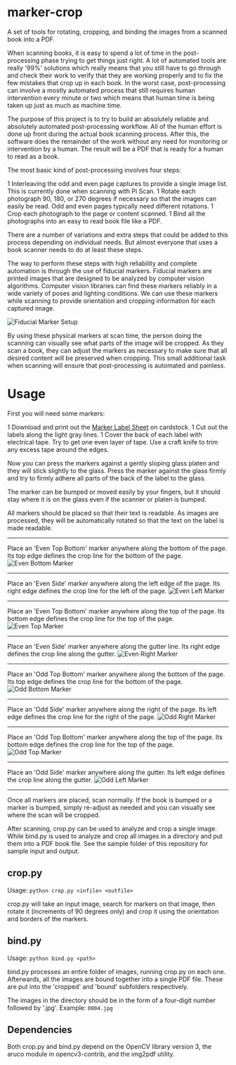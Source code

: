 # marker-crop

A set of tools for rotating, cropping, and binding the images from a
scanned book into a PDF.

When scanning books, it is easy to spend a lot of time in the
post-processing phase trying to get things just right. A lot of
automated tools are really '99%' solutions which really means that you
still have to go through and check their work to verify that they are
working properly and to fix the few mistakes that crop up in each
book. In the worst case, post-processing can involve a mostly
automated process that still requires human intervention every minute
or two which means that human time is being taken up just as much as
machine time.

The purpose of this project is to try to build an absolutely reliable
and absolutely automated post-processing workflow. All of the human
effort is done up front during the actual book scanning process. After
this, the software does the remainder of the work without any need for
monitoring or intervention by a human. The result will be a PDF that
is ready for a human to read as a book.

The most basic kind of post-processing involves four steps:

   1 Interleaving the odd and even page captures to provide a single image list. This is currently done when scanning with Pi Scan.
   1 Rotate each photograph 90, 180, or 270 degrees if necessary so that the images can easily be read. Odd and even pages typically need different rotations.
   1 Crop each photograph to the page or content scanned.
   1 Bind all the photographs into an easy to read book file like a PDF.

There are a number of variations and extra steps that could be added
to this process depending on individual needs. But almost everyone
that uses a book scanner needs to do at least these steps.

The way to perform these steps with high reliability and complete
automation is through the use of fiducial markers. Fiducial markers
are printed images that are designed to be analyzed by computer vision
algorithms. Computer vision libraries can find these markers reliably
in a wide variety of poses and lighting conditions. We can use these
markers while scanning to provide orientation and cropping information
for each captured image.

![Fiducial Marker Setup](https://github.com/Tenrec-Builders/marker-crop/raw/master/images/marker-placement-1.jpg)

By using these physical markers at scan time, the person doing the
scanning can visually see what parts of the image will be cropped. As
they scan a book, they can adjust the markers as necessary to make
sure that all desired content will be preserved when cropping. This
small additional task when scanning will ensure that post-processing
is automated and painless.

# Usage

First you will need some markers:

   1 Download and print out the [Marker Label Sheet](https://github.com/Tenrec-Builders/marker-crop/raw/master/labels/label-print.pdf) on cardstock.
   1 Cut out the labels along the light gray lines.
   1 Cover the back of each label with electrical tape. Try to get one even layer of tape. Use a craft knife to trim any excess tape around the edges.

Now you can press the markers against a gently sloping glass platen and they will stick slightly to the glass. Press the marker against the glass firmly and try to firmly adhere all parts of the back of the label to the glass.

The marker can be bumped or moved easily by your fingers, but it
should stay where it is on the glass even if the scanner or platen is
bumped.

All markers should be placed so that their text is readable. As images
are processed, they will be automatically rotated so that the text on
the label is made readable.

---

Place an 'Even Top Bottom' marker anywhere along the bottom of the page. Its top edge defines the crop line for the bottom of the page.
![Even Bottom Marker](https://github.com/Tenrec-Builders/marker-crop/raw/master/images/marker-placement-2.jpg)

---

Place an 'Even Side' marker anywhere along the left edge of the page. Its right edge defines the crop line for the left of the page.
![Even Left Marker](https://github.com/Tenrec-Builders/marker-crop/raw/master/images/marker-placement-3.jpg)

---

Place an 'Even Top Bottom' marker anywhere along the top of the page. Its bottom edge defines the crop line for the top of the page.
![Even Top Marker](https://github.com/Tenrec-Builders/marker-crop/raw/master/images/marker-placement-4.jpg)

---

Place an 'Even Side' marker anywhere along the gutter line. Its right edge defines the crop line along the gutter.
![Even Right Marker](https://github.com/Tenrec-Builders/marker-crop/raw/master/images/marker-placement-5.jpg)

---

Place an 'Odd Top Bottom' marker anywhere along the bottom of the page. Its top edge defines the crop line for the bottom of the page.
![Odd Bottom Marker](https://github.com/Tenrec-Builders/marker-crop/raw/master/images/marker-placement-6.jpg)

---

Place an 'Odd Side' marker anywhere along the right of the page. Its left edge defines the crop line for the right of the page.
![Odd Right Marker](https://github.com/Tenrec-Builders/marker-crop/raw/master/images/marker-placement-7.jpg)

---

Place an 'Odd Top Bottom' marker anywhere along the top of the page. Its bottom edge defines the crop line for the top of the page.
![Odd Top Marker](https://github.com/Tenrec-Builders/marker-crop/raw/master/images/marker-placement-8.jpg)

---

Place an 'Odd Side' marker anywhere along the gutter. Its left edge defines the crop line along the gutter.
![Odd Left Marker](https://github.com/Tenrec-Builders/marker-crop/raw/master/images/marker-placement-9.jpg)

---

Once all markers are placed, scan normally. If the book is bumped or a
marker is bumped, simply re-adjust as needed and you can visually see
where the scan will be cropped.

After scanning, crop.py can be used to analyze and crop a single
image. While bind.py is used to analyze and crop all images in a
directory and put them into a PDF book file. See the sample folder of
this repository for sample input and output.

## crop.py

Usage: `python crop.py <infile> <outfile>`

crop.py will take an input image, search for markers on that image,
then rotate it (increments of 90 degrees only) and crop it using the
orientation and borders of the markers.

## bind.py

Usage: `python bind.py <path>`

bind.py processes an entire folder of images, running crop.py on each
one. Afterwards, all the images are bound together into a single PDF
file. These are put into the 'cropped' and 'bound' subfolders
respectively.

The images in the directory should be in the form of a four-digit
number followed by '.jpg'. Example: `0004.jpg`

## Dependencies

Both crop.py and bind.py depend on the OpenCV library version 3, the aruco module in opencv3-contrib, and the img2pdf utility.

